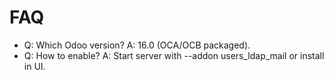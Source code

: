 # FAQ

- Q: Which Odoo version? A: 16.0 (OCA/OCB packaged).
- Q: How to enable? A: Start server with --addon users_ldap_mail or install in UI.
